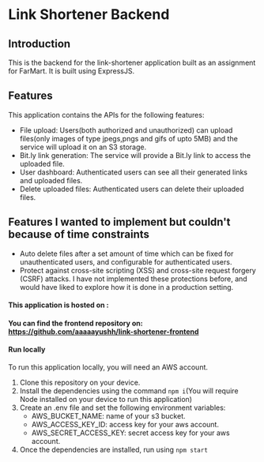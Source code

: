# Link Shortener Backend

## Introduction

This is the backend for the link-shortener application built as an assignment for FarMart. It is built using ExpressJS.

## Features

This application contains the APIs for the following features:

- File upload: Users(both authorized and unauthorized) can upload files(only images of type jpegs,pngs and gifs of upto 5MB) and the service will upload it on an S3 storage.
- Bit.ly link generation: The service will provide a Bit.ly link to access the uploaded file.
- User dashboard: Authenticated users can see all their generated links and uploaded files.
- Delete uploaded files: Authenticated users can delete their uploaded files.

## Features I wanted to implement but couldn't because of time constraints

- Auto delete files after a set amount of time which can be fixed for unauthenticated users, and configurable for authenticated users.
- Protect against cross-site scripting (XSS) and cross-site request forgery (CSRF) attacks. I have not implemented these protections before, and would have liked to explore how it is done in a production setting.

#### This application is hosted on :

#### You can find the frontend repository on: https://github.com/aaaaayushh/link-shortener-frontend

#### Run locally

To run this application locally, you will need an AWS account.

1. Clone this repository on your device.
2. Install the dependencies using the command `npm i`(You will require Node installed on your device to run this application)
3. Create an .env file and set the following environment variables:
   - AWS_BUCKET_NAME: name of your s3 bucket.
   - AWS_ACCESS_KEY_ID: access key for your aws account.
   - AWS_SECRET_ACCESS_KEY: secret access key for your aws account.
4. Once the dependencies are installed, run using `npm start`
